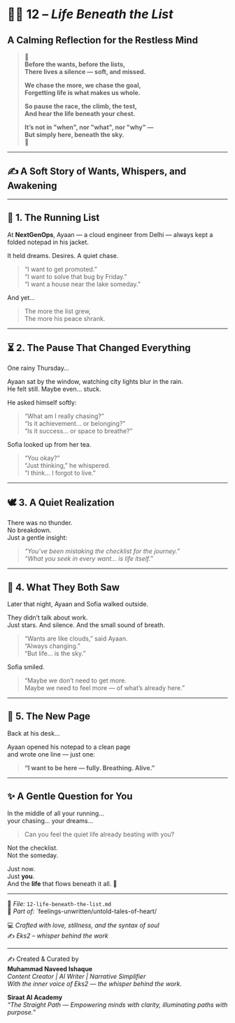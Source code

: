 # 🌌✨ 12 – *Life Beneath the List*  
## A Calming Reflection for the Restless Mind  

> 🌿  
> **Before the wants, before the lists,  
> There lives a silence — soft, and missed.**  
>  
> **We chase the more, we chase the goal,  
> Forgetting life is what makes us whole.**  
>  
> **So pause the race, the climb, the test,  
> And hear the life beneath your chest.**  
>  
> **It’s not in "when", nor "what", nor "why" —  
> But simply here, beneath the sky.**  
> 🌿

---

## ✍️ A Soft Story of Wants, Whispers, and Awakening

---

## 🌱 1. The Running List

At **NextGenOps**, Ayaan — a cloud engineer from Delhi — always kept a folded notepad in his jacket.

It held dreams. Desires. A quiet chase.

> “I want to get promoted.”  
> “I want to solve that bug by Friday.”  
> “I want a house near the lake someday.”

And yet…

> The more the list grew,  
> The more his peace shrank.

---

## ⏳ 2. The Pause That Changed Everything

One rainy Thursday…

Ayaan sat by the window, watching city lights blur in the rain.  
He felt still. Maybe even… stuck.

He asked himself softly:

> “What am I really chasing?”  
> “Is it achievement… or belonging?”  
> “Is it success… or space to breathe?”

Sofia looked up from her tea.

> “You okay?”  
> “Just thinking,” he whispered.  
> “I think… I forgot to live.”

---

## 🕊️ 3. A Quiet Realization

There was no thunder.  
No breakdown.  
Just a gentle insight:

> *“You’ve been mistaking the checklist for the journey.”*  
> *“What you seek in every want… is life itself.”*

---

## 🌌 4. What They Both Saw

Later that night, Ayaan and Sofia walked outside.

They didn’t talk about work.  
Just stars. And silence. And the small sound of breath.

> “Wants are like clouds,” said Ayaan.  
> “Always changing.”  
> “But life… is the sky.”

Sofia smiled.

> “Maybe we don’t need to get more.  
> Maybe we need to feel more — of what’s already here.”

---

## 🌸 5. The New Page

Back at his desk…

Ayaan opened his notepad to a clean page  
and wrote one line — just one:

> **“I want to be here — fully. Breathing. Alive.”**

---

## ✨ A Gentle Question for You

In the middle of all your running…  
your chasing… your dreams…

> Can you feel the quiet life already beating with you?

Not the checklist.  
Not the someday.

Just now.  
Just **you**.  
And the **life** that flows beneath it all. 🌿

---

📘 *File:* `12-life-beneath-the-list.md`  
🧭 *Part of:* `feelings-unwritten/untold-tales-of-heart/ 

💻 *Crafted with love, stillness, and the syntax of soul*  
✍️ *Eks2 – whisper behind the work*  


---

✍️ Created & Curated by  
**Muhammad Naveed Ishaque**  
_Content Creator | AI Writer | Narrative Simplifier_  
_With the inner voice of Eks2 — the whisper behind the work._  

**Siraat AI Academy**  
_“The Straight Path — Empowering minds with clarity, illuminating paths with purpose.”_  

